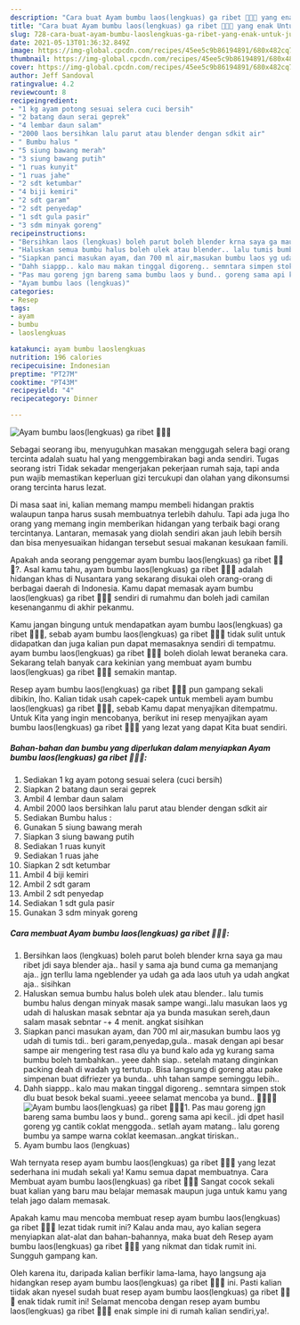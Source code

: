 ```yaml
---
description: "Cara buat Ayam bumbu laos(lengkuas) ga ribet 👩‍🍳🤤 yang enak Untuk Jualan"
title: "Cara buat Ayam bumbu laos(lengkuas) ga ribet 👩‍🍳🤤 yang enak Untuk Jualan"
slug: 728-cara-buat-ayam-bumbu-laoslengkuas-ga-ribet-yang-enak-untuk-jualan
date: 2021-05-13T01:36:32.849Z
image: https://img-global.cpcdn.com/recipes/45ee5c9b86194891/680x482cq70/ayam-bumbu-laoslengkuas-ga-ribet-👩🍳🤤-foto-resep-utama.jpg
thumbnail: https://img-global.cpcdn.com/recipes/45ee5c9b86194891/680x482cq70/ayam-bumbu-laoslengkuas-ga-ribet-👩🍳🤤-foto-resep-utama.jpg
cover: https://img-global.cpcdn.com/recipes/45ee5c9b86194891/680x482cq70/ayam-bumbu-laoslengkuas-ga-ribet-👩🍳🤤-foto-resep-utama.jpg
author: Jeff Sandoval
ratingvalue: 4.2
reviewcount: 8
recipeingredient:
- "1 kg ayam potong sesuai selera cuci bersih"
- "2 batang daun serai geprek"
- "4 lembar daun salam"
- "2000 laos bersihkan lalu parut atau blender dengan sdkit air"
- " Bumbu halus "
- "5 siung bawang merah"
- "3 siung bawang putih"
- "1 ruas kunyit"
- "1 ruas jahe"
- "2 sdt ketumbar"
- "4 biji kemiri"
- "2 sdt garam"
- "2 sdt penyedap"
- "1 sdt gula pasir"
- "3 sdm minyak goreng"
recipeinstructions:
- "Bersihkan laos (lengkuas) boleh parut boleh blender krna saya ga mau ribet jdi saya blender aja.. hasil y sama aja bund cuma ga memanjang aja.. jgn terllu lama ngeblender ya udah ga ada laos utuh ya udah angkat aja.. sisihkan"
- "Haluskan semua bumbu halus boleh ulek atau blender.. lalu tumis bumbu halus dengan minyak masak sampe wangi..lalu masukan laos yg udah di haluskan masak sebntar aja ya bunda masukan sereh,daun salam masak sebntar -+ 4 menit. angkat sisihkan"
- "Siapkan panci masukan ayam, dan 700 ml air,masukan bumbu laos yg udah di tumis tdi.. beri garam,penyedap,gula.. masak dengan api besar sampe air mengering test rasa dlu ya bund kalo ada yg kurang sama bumbu boleh tambahkan.. yeee dahh siap.. setelah matang dinginkan packing deah di wadah yg tertutup. Bisa langsung di goreng atau pake simpenan buat difriezer ya bunda.. uhh tahan sampe seminggu lebih.."
- "Dahh siappp.. kalo mau makan tinggal digoreng.. semntara simpen stok dlu buat besok bekal suami..yeeee selamat mencoba ya bund.. 🤤👩‍🍳🙏"
- "Pas mau goreng jgn bareng sama bumbu laos y bund.. goreng sama api kecil.. jdi dpet hasil goreng yg cantik coklat menggoda.. setlah ayam matang.. lalu goreng bumbu ya sampe warna coklat keemasan..angkat tiriskan.."
- "Ayam bumbu laos (lengkuas)"
categories:
- Resep
tags:
- ayam
- bumbu
- laoslengkuas

katakunci: ayam bumbu laoslengkuas 
nutrition: 196 calories
recipecuisine: Indonesian
preptime: "PT27M"
cooktime: "PT43M"
recipeyield: "4"
recipecategory: Dinner

---
```



![Ayam bumbu laos(lengkuas) ga ribet 👩‍🍳🤤](https://img-global.cpcdn.com/recipes/45ee5c9b86194891/680x482cq70/ayam-bumbu-laoslengkuas-ga-ribet-👩🍳🤤-foto-resep-utama.jpg)

Sebagai seorang ibu, menyuguhkan masakan menggugah selera bagi orang tercinta adalah suatu hal yang menggembirakan bagi anda sendiri. Tugas seorang istri Tidak sekadar mengerjakan pekerjaan rumah saja, tapi anda pun wajib memastikan keperluan gizi tercukupi dan olahan yang dikonsumsi orang tercinta harus lezat.

Di masa  saat ini, kalian memang mampu membeli hidangan praktis walaupun tanpa harus susah membuatnya terlebih dahulu. Tapi ada juga lho orang yang memang ingin memberikan hidangan yang terbaik bagi orang tercintanya. Lantaran, memasak yang diolah sendiri akan jauh lebih bersih dan bisa menyesuaikan hidangan tersebut sesuai makanan kesukaan famili. 



Apakah anda seorang penggemar ayam bumbu laos(lengkuas) ga ribet 👩‍🍳🤤?. Asal kamu tahu, ayam bumbu laos(lengkuas) ga ribet 👩‍🍳🤤 adalah hidangan khas di Nusantara yang sekarang disukai oleh orang-orang di berbagai daerah di Indonesia. Kamu dapat memasak ayam bumbu laos(lengkuas) ga ribet 👩‍🍳🤤 sendiri di rumahmu dan boleh jadi camilan kesenanganmu di akhir pekanmu.

Kamu jangan bingung untuk mendapatkan ayam bumbu laos(lengkuas) ga ribet 👩‍🍳🤤, sebab ayam bumbu laos(lengkuas) ga ribet 👩‍🍳🤤 tidak sulit untuk didapatkan dan juga kalian pun dapat memasaknya sendiri di tempatmu. ayam bumbu laos(lengkuas) ga ribet 👩‍🍳🤤 boleh diolah lewat beraneka cara. Sekarang telah banyak cara kekinian yang membuat ayam bumbu laos(lengkuas) ga ribet 👩‍🍳🤤 semakin mantap.

Resep ayam bumbu laos(lengkuas) ga ribet 👩‍🍳🤤 pun gampang sekali dibikin, lho. Kalian tidak usah capek-capek untuk membeli ayam bumbu laos(lengkuas) ga ribet 👩‍🍳🤤, sebab Kamu dapat menyajikan ditempatmu. Untuk Kita yang ingin mencobanya, berikut ini resep menyajikan ayam bumbu laos(lengkuas) ga ribet 👩‍🍳🤤 yang lezat yang dapat Kita buat sendiri.

<!--inarticleads1-->

##### Bahan-bahan dan bumbu yang diperlukan dalam menyiapkan Ayam bumbu laos(lengkuas) ga ribet 👩‍🍳🤤:

1. Sediakan 1 kg ayam potong sesuai selera (cuci bersih)
1. Siapkan 2 batang daun serai geprek
1. Ambil 4 lembar daun salam
1. Ambil 2000 laos bersihkan lalu parut atau blender dengan sdkit air
1. Sediakan  Bumbu halus :
1. Gunakan 5 siung bawang merah
1. Siapkan 3 siung bawang putih
1. Sediakan 1 ruas kunyit
1. Sediakan 1 ruas jahe
1. Siapkan 2 sdt ketumbar
1. Ambil 4 biji kemiri
1. Ambil 2 sdt garam
1. Ambil 2 sdt penyedap
1. Sediakan 1 sdt gula pasir
1. Gunakan 3 sdm minyak goreng




<!--inarticleads2-->

##### Cara membuat Ayam bumbu laos(lengkuas) ga ribet 👩‍🍳🤤:

1. Bersihkan laos (lengkuas) boleh parut boleh blender krna saya ga mau ribet jdi saya blender aja.. hasil y sama aja bund cuma ga memanjang aja.. jgn terllu lama ngeblender ya udah ga ada laos utuh ya udah angkat aja.. sisihkan
1. Haluskan semua bumbu halus boleh ulek atau blender.. lalu tumis bumbu halus dengan minyak masak sampe wangi..lalu masukan laos yg udah di haluskan masak sebntar aja ya bunda masukan sereh,daun salam masak sebntar -+ 4 menit. angkat sisihkan
1. Siapkan panci masukan ayam, dan 700 ml air,masukan bumbu laos yg udah di tumis tdi.. beri garam,penyedap,gula.. masak dengan api besar sampe air mengering test rasa dlu ya bund kalo ada yg kurang sama bumbu boleh tambahkan.. yeee dahh siap.. setelah matang dinginkan packing deah di wadah yg tertutup. Bisa langsung di goreng atau pake simpenan buat difriezer ya bunda.. uhh tahan sampe seminggu lebih..
1. Dahh siappp.. kalo mau makan tinggal digoreng.. semntara simpen stok dlu buat besok bekal suami..yeeee selamat mencoba ya bund.. 🤤👩‍🍳🙏
<img src="//assets-global.cpcdn.com/assets/icons/button_play-2c75c40dde080a61004c1f40b05d8f140eaff45d7e9e6481dc71c63d2e7c4909.png" alt="Ayam bumbu laos(lengkuas) ga ribet 👩‍🍳🤤">1. Pas mau goreng jgn bareng sama bumbu laos y bund.. goreng sama api kecil.. jdi dpet hasil goreng yg cantik coklat menggoda.. setlah ayam matang.. lalu goreng bumbu ya sampe warna coklat keemasan..angkat tiriskan..
1. Ayam bumbu laos (lengkuas)




Wah ternyata resep ayam bumbu laos(lengkuas) ga ribet 👩‍🍳🤤 yang lezat sederhana ini mudah sekali ya! Kamu semua dapat membuatnya. Cara Membuat ayam bumbu laos(lengkuas) ga ribet 👩‍🍳🤤 Sangat cocok sekali buat kalian yang baru mau belajar memasak maupun juga untuk kamu yang telah jago dalam memasak.

Apakah kamu mau mencoba membuat resep ayam bumbu laos(lengkuas) ga ribet 👩‍🍳🤤 lezat tidak rumit ini? Kalau anda mau, ayo kalian segera menyiapkan alat-alat dan bahan-bahannya, maka buat deh Resep ayam bumbu laos(lengkuas) ga ribet 👩‍🍳🤤 yang nikmat dan tidak rumit ini. Sungguh gampang kan. 

Oleh karena itu, daripada kalian berfikir lama-lama, hayo langsung aja hidangkan resep ayam bumbu laos(lengkuas) ga ribet 👩‍🍳🤤 ini. Pasti kalian tiidak akan nyesel sudah buat resep ayam bumbu laos(lengkuas) ga ribet 👩‍🍳🤤 enak tidak rumit ini! Selamat mencoba dengan resep ayam bumbu laos(lengkuas) ga ribet 👩‍🍳🤤 enak simple ini di rumah kalian sendiri,ya!.

